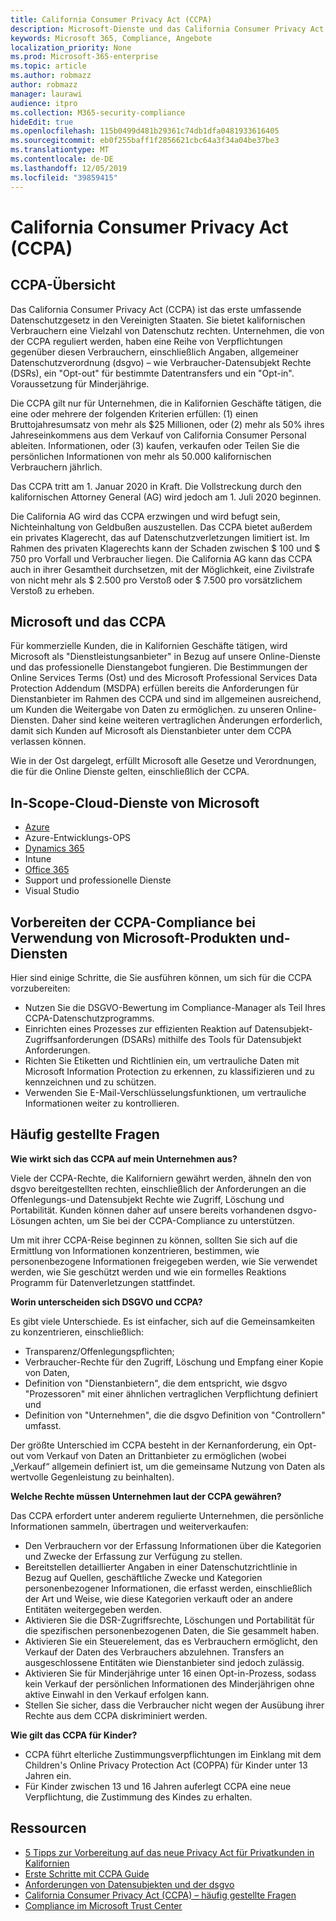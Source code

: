 ```yaml
---
title: California Consumer Privacy Act (CCPA)
description: Microsoft-Dienste und das California Consumer Privacy Act (CCPA).
keywords: Microsoft 365, Compliance, Angebote
localization_priority: None
ms.prod: Microsoft-365-enterprise
ms.topic: article
ms.author: robmazz
author: robmazz
manager: laurawi
audience: itpro
ms.collection: M365-security-compliance
hideEdit: true
ms.openlocfilehash: 115b0499d481b29361c74db1dfa0481933616405
ms.sourcegitcommit: eb0f255baff1f2856621cbc64a3f34a04be37be3
ms.translationtype: MT
ms.contentlocale: de-DE
ms.lasthandoff: 12/05/2019
ms.locfileid: "39859415"
---
```

# <a name="california-consumer-privacy-act-ccpa"></a>California Consumer Privacy Act (CCPA)

## <a name="ccpa-overview"></a>CCPA-Übersicht

Das California Consumer Privacy Act (CCPA) ist das erste umfassende Datenschutzgesetz in den Vereinigten Staaten. Sie bietet kalifornischen Verbrauchern eine Vielzahl von Datenschutz rechten.  Unternehmen, die von der CCPA reguliert werden, haben eine Reihe von Verpflichtungen gegenüber diesen Verbrauchern, einschließlich Angaben, allgemeiner Datenschutzverordnung (dsgvo) – wie Verbraucher-Datensubjekt Rechte (DSRs), ein "Opt-out" für bestimmte Datentransfers und ein "Opt-in". Voraussetzung für Minderjährige.

Die CCPA gilt nur für Unternehmen, die in Kalifornien Geschäfte tätigen, die eine oder mehrere der folgenden Kriterien erfüllen: (1) einen Bruttojahresumsatz von mehr als $25 Millionen, oder (2) mehr als 50% ihres Jahreseinkommens aus dem Verkauf von California Consumer Personal ableiten. Informationen, oder (3) kaufen, verkaufen oder Teilen Sie die persönlichen Informationen von mehr als 50.000 kalifornischen Verbrauchern jährlich.

Das CCPA tritt am 1. Januar 2020 in Kraft. Die Vollstreckung durch den kalifornischen Attorney General (AG) wird jedoch am 1. Juli 2020 beginnen.

Die California AG wird das CCPA erzwingen und wird befugt sein, Nichteinhaltung von Geldbußen auszustellen. Das CCPA bietet außerdem ein privates Klagerecht, das auf Datenschutzverletzungen limitiert ist. Im Rahmen des privaten Klagerechts kann der Schaden zwischen $ 100 und $ 750 pro Vorfall und Verbraucher liegen. Die California AG kann das CCPA auch in ihrer Gesamtheit durchsetzen, mit der Möglichkeit, eine Zivilstrafe von nicht mehr als $ 2.500 pro Verstoß oder $ 7.500 pro vorsätzlichem Verstoß zu erheben.

## <a name="microsoft-and-the-ccpa"></a>Microsoft und das CCPA

Für kommerzielle Kunden, die in Kalifornien Geschäfte tätigen, wird Microsoft als "Dienstleistungsanbieter" in Bezug auf unsere Online-Dienste und das professionelle Dienstangebot fungieren.  Die Bestimmungen der Online Services Terms (Ost) und des Microsoft Professional Services Data Protection Addendum (MSDPA) erfüllen bereits die Anforderungen für Dienstanbieter im Rahmen des CCPA und sind im allgemeinen ausreichend, um Kunden die Weitergabe von Daten zu ermöglichen. zu unseren Online-Diensten. Daher sind keine weiteren vertraglichen Änderungen erforderlich, damit sich Kunden auf Microsoft als Dienstanbieter unter dem CCPA verlassen können.

Wie in der Ost dargelegt, erfüllt Microsoft alle Gesetze und Verordnungen, die für die Online Dienste gelten, einschließlich der CCPA.  

## <a name="microsoft-in-scope-cloud-services"></a>In-Scope-Cloud-Dienste von Microsoft

- [Azure](https://aka.ms/AzureCompliance)
- Azure-Entwicklungs-OPS
- [Dynamics 365](https://aka.ms/d365-compliance-list)
- Intune
- [Office 365](https://aka.ms/o365-compliance-framework)
- Support und professionelle Dienste
- Visual Studio

## <a name="how-you-can-prepare-for-your-ccpa-compliance-when-using-microsoft-products-and-services"></a>Vorbereiten der CCPA-Compliance bei Verwendung von Microsoft-Produkten und-Diensten

Hier sind einige Schritte, die Sie ausführen können, um sich für die CCPA vorzubereiten:

- Nutzen Sie die DSGVO-Bewertung im Compliance-Manager als Teil Ihres CCPA-Datenschutzprogramms.
- Einrichten eines Prozesses zur effizienten Reaktion auf Datensubjekt-Zugriffsanforderungen (DSARs) mithilfe des Tools für Datensubjekt Anforderungen.
- Richten Sie Etiketten und Richtlinien ein, um vertrauliche Daten mit Microsoft Information Protection zu erkennen, zu klassifizieren und zu kennzeichnen und zu schützen.
- Verwenden Sie E-Mail-Verschlüsselungsfunktionen, um vertrauliche Informationen weiter zu kontrollieren.

## <a name="frequently-asked-questions"></a>Häufig gestellte Fragen

**Wie wirkt sich das CCPA auf mein Unternehmen aus?**

Viele der CCPA-Rechte, die Kaliforniern gewährt werden, ähneln den von dsgvo bereitgestellten rechten, einschließlich der Anforderungen an die Offenlegungs-und Datensubjekt Rechte wie Zugriff, Löschung und Portabilität. Kunden können daher auf unsere bereits vorhandenen dsgvo-Lösungen achten, um Sie bei der CCPA-Compliance zu unterstützen.

Um mit ihrer CCPA-Reise beginnen zu können, sollten Sie sich auf die Ermittlung von Informationen konzentrieren, bestimmen, wie personenbezogene Informationen freigegeben werden, wie Sie verwendet werden, wie Sie geschützt werden und wie ein formelles Reaktions Programm für Datenverletzungen stattfindet.

**Worin unterscheiden sich DSGVO und CCPA?**

Es gibt viele Unterschiede. Es ist einfacher, sich auf die Gemeinsamkeiten zu konzentrieren, einschließlich:

- Transparenz/Offenlegungspflichten;
- Verbraucher-Rechte für den Zugriff, Löschung und Empfang einer Kopie von Daten,
- Definition von "Dienstanbietern", die dem entspricht, wie dsgvo "Prozessoren" mit einer ähnlichen vertraglichen Verpflichtung definiert und
- Definition von "Unternehmen", die die dsgvo Definition von "Controllern" umfasst.

Der größte Unterschied im CCPA besteht in der Kernanforderung, ein Opt-out vom Verkauf von Daten an Drittanbieter zu ermöglichen (wobei „Verkauf“ allgemein definiert ist, um die gemeinsame Nutzung von Daten als wertvolle Gegenleistung zu beinhalten).

**Welche Rechte müssen Unternehmen laut der CCPA gewähren?**

Das CCPA erfordert unter anderem regulierte Unternehmen, die persönliche Informationen sammeln, übertragen und weiterverkaufen:

- Den Verbrauchern vor der Erfassung Informationen über die Kategorien und Zwecke der Erfassung zur Verfügung zu stellen.
- Bereitstellen detaillierter Angaben in einer Datenschutzrichtlinie in Bezug auf Quellen, geschäftliche Zwecke und Kategorien personenbezogener Informationen, die erfasst werden, einschließlich der Art und Weise, wie diese Kategorien verkauft oder an andere Entitäten weitergegeben werden.
- Aktivieren Sie die DSR-Zugriffsrechte, Löschungen und Portabilität für die spezifischen personenbezogenen Daten, die Sie gesammelt haben.
- Aktivieren Sie ein Steuerelement, das es Verbrauchern ermöglicht, den Verkauf der Daten des Verbrauchers abzulehnen. Transfers an ausgeschlossene Entitäten wie Dienstanbieter sind jedoch zulässig.
- Aktivieren Sie für Minderjährige unter 16 einen Opt-in-Prozess, sodass kein Verkauf der persönlichen Informationen des Minderjährigen ohne aktive Einwahl in den Verkauf erfolgen kann.
- Stellen Sie sicher, dass die Verbraucher nicht wegen der Ausübung ihrer Rechte aus dem CCPA diskriminiert werden.

**Wie gilt das CCPA für Kinder?**

- CCPA führt elterliche Zustimmungsverpflichtungen im Einklang mit dem Children's Online Privacy Protection Act (COPPA) für Kinder unter 13 Jahren ein.
- Für Kinder zwischen 13 und 16 Jahren auferlegt CCPA eine neue Verpflichtung, die Zustimmung des Kindes zu erhalten.

## <a name="resources"></a>Ressourcen

- [5 Tipps zur Vorbereitung auf das neue Privacy Act für Privatkunden in Kalifornien](https://aka.ms/M365ComplianceBlog_RSA)
- [Erste Schritte mit CCPA Guide](https://info.microsoft.com/ww-landing-Five-tips-to-help-you-prepare-for-the-California-Consumer-Privacy-Act.html)
- [Anforderungen von Datensubjekten und der dsgvo](gdpr-data-subject-requests.md)
- [California Consumer Privacy Act (CCPA) – häufig gestellte Fragen](ccpa-faq.md)
- [Compliance im Microsoft Trust Center](https://www.microsoft.com/trust-center/compliance/compliance-overview)
